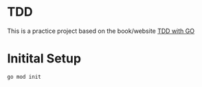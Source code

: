 # TDD 
This is a practice project based on the book/website [TDD with GO](https://quii.gitbook.io) 

# Initital Setup
```
go mod init 
```